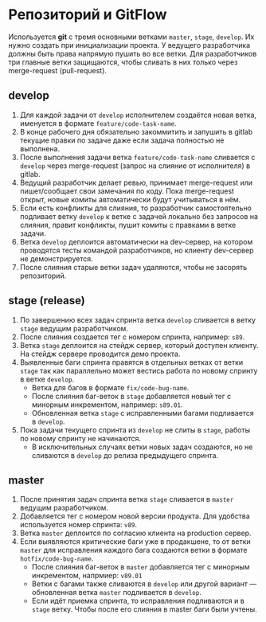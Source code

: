 # Репозиторий и GitFlow

Используется **git** c тремя основными ветками `master`, `stage`, `develop`. Их нужно создать при инициализации проекта.
У ведущего разработчика должны быть права напрямую пушить во все ветки. 
Для разработчиков три главные ветки защищаются, чтобы сливать в них только через merge-request (pull-request).

## develop

1. Для каждой задачи от `develop` исполнителем создаётся новая ветка, именуется в формате `feature/code-task-name`.
2. В конце рабочего дня обязательно закоммитить и запушить в gitlab текущие правки по задаче даже если задача полностью не выполнена.
3. После выполнения задачи ветка `feature/code-task-name` сливается с `develop` через merge-request (запрос на слияние от исполнителя) в gitlab.
4. Ведущий разработчик делает ревью, принимает merge-request или пишет/сообщает свои замечания по коду. Пока merge-request открыт, новые комиты автоматически будут учитываться в нём.
5. Если есть конфликты для слияния, то разработчик самостоятельно подливает ветку `develop` к ветке с задачей локально без запросов на слияния, правит конфликты, пушит комиты с правками в ветке задачи.
6. Ветка `develop` деплоится автоматически на dev-сервер, на котором проводятся тесты командой разработчиков, но клиенту dev-сервер не демонстрируется.
7. После слияния старые ветки задач удаляются, чтобы не засорять репозиторий.

## stage (release)

1. По завершению всех задач спринта ветка `develop` сливается в ветку `stage` ведущим разработчиком. 
2. После слияния создается тег с номером спринта, например: `s89`. 
3. Ветка `stage` деплоится на стейдж сервер, который доступен клиенту. На стейдж сервере проводится демо проекта.
4. Выявленные баги спринта правятся в отдельных ветках от ветки `stage` так как параллельно может вестись работа по новому спринту в ветке `develop`. 
    - Ветка для багов в формате `fix/code-bug-name`. 
    - После слияния баг-веток в `stage` добавляется новый тег с минорным инкрементом, например: `s89.01`.
    - Обновленная ветка `stage` с исправленными багами подливается в `develop`.
5. Пока задачи текущего спринта из `develop` не слиты в `stage`, работы по новому спринту не начинаются. 
    - В исключительных случаях ветки новых задач создаются, но не сливаются в `develop` до релиза предыдущего спринта.

## master

1. После принятия задач спринта ветка `stage` сливается в `master` ведущим разработчиком. 
2. Добавляется тег с номером новой версии продукта. Для удобства используется номер спринта: `v89`.
3. Ветка `master` деплоится по согласию клиента на production сервер.
4. Если выявляются критические баги уже в продакшене, то от ветки `master` для исправления каждого бага создаются ветки в формате `hotfix/code-bug-name`.
    - После слияния баг-веток в `master` добавляется тег с минорным инкрементом, напрмиер: `v89.01` 
    - Ветки с багами также сливаются в `develop` или другой вариант — обновленная ветка `master` подливается в `develop`. 
    - Если идёт приемка спринта, то исправления подливаются и в `stage` ветку. Чтобы после его слияния в master баги были учтены. 


